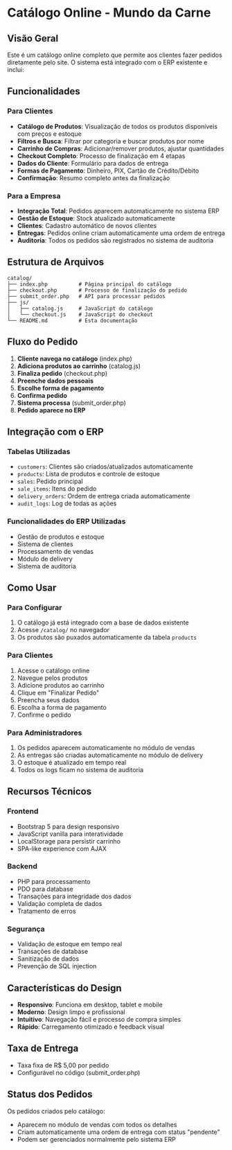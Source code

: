 # Catálogo Online - Mundo da Carne

## Visão Geral

Este é um catálogo online completo que permite aos clientes fazer pedidos diretamente pelo site. O sistema está integrado com o ERP existente e inclui:

## Funcionalidades

### Para Clientes
- **Catálogo de Produtos**: Visualização de todos os produtos disponíveis com preços e estoque
- **Filtros e Busca**: Filtrar por categoria e buscar produtos por nome
- **Carrinho de Compras**: Adicionar/remover produtos, ajustar quantidades
- **Checkout Completo**: Processo de finalização em 4 etapas
- **Dados do Cliente**: Formulário para dados de entrega
- **Formas de Pagamento**: Dinheiro, PIX, Cartão de Crédito/Débito
- **Confirmação**: Resumo completo antes da finalização

### Para a Empresa
- **Integração Total**: Pedidos aparecem automaticamente no sistema ERP
- **Gestão de Estoque**: Stock atualizado automaticamente
- **Clientes**: Cadastro automático de novos clientes
- **Entregas**: Pedidos online criam automaticamente uma ordem de entrega
- **Auditoria**: Todos os pedidos são registrados no sistema de auditoria

## Estrutura de Arquivos

```
catalog/
├── index.php          # Página principal do catálogo
├── checkout.php       # Processo de finalização do pedido
├── submit_order.php   # API para processar pedidos
├── js/
│   ├── catalog.js     # JavaScript do catálogo
│   └── checkout.js    # JavaScript do checkout
└── README.md          # Esta documentação
```

## Fluxo do Pedido

1. **Cliente navega no catálogo** (index.php)
2. **Adiciona produtos ao carrinho** (catalog.js)
3. **Finaliza pedido** (checkout.php)
4. **Preenche dados pessoais**
5. **Escolhe forma de pagamento**
6. **Confirma pedido**
7. **Sistema processa** (submit_order.php)
8. **Pedido aparece no ERP**

## Integração com o ERP

### Tabelas Utilizadas
- `customers`: Clientes são criados/atualizados automaticamente
- `products`: Lista de produtos e controle de estoque
- `sales`: Pedido principal
- `sale_items`: Itens do pedido
- `delivery_orders`: Ordem de entrega criada automaticamente
- `audit_logs`: Log de todas as ações

### Funcionalidades do ERP Utilizadas
- Gestão de produtos e estoque
- Sistema de clientes
- Processamento de vendas
- Módulo de delivery
- Sistema de auditoria

## Como Usar

### Para Configurar
1. O catálogo já está integrado com a base de dados existente
2. Acesse `/catalog/` no navegador
3. Os produtos são puxados automaticamente da tabela `products`

### Para Clientes
1. Acesse o catálogo online
2. Navegue pelos produtos
3. Adicione produtos ao carrinho
4. Clique em "Finalizar Pedido"
5. Preencha seus dados
6. Escolha a forma de pagamento
7. Confirme o pedido

### Para Administradores
1. Os pedidos aparecem automaticamente no módulo de vendas
2. As entregas são criadas automaticamente no módulo de delivery
3. O estoque é atualizado em tempo real
4. Todos os logs ficam no sistema de auditoria

## Recursos Técnicos

### Frontend
- Bootstrap 5 para design responsivo
- JavaScript vanilla para interatividade
- LocalStorage para persistir carrinho
- SPA-like experience com AJAX

### Backend
- PHP para processamento
- PDO para database
- Transações para integridade dos dados
- Validação completa de dados
- Tratamento de erros

### Segurança
- Validação de estoque em tempo real
- Transações de database
- Sanitização de dados
- Prevenção de SQL injection

## Características do Design

- **Responsivo**: Funciona em desktop, tablet e mobile
- **Moderno**: Design limpo e profissional
- **Intuitivo**: Navegação fácil e processo de compra simples
- **Rápido**: Carregamento otimizado e feedback visual

## Taxa de Entrega

- Taxa fixa de R$ 5,00 por pedido
- Configurável no código (submit_order.php)

## Status dos Pedidos

Os pedidos criados pelo catálogo:
- Aparecem no módulo de vendas com todos os detalhes
- Criam automaticamente uma ordem de entrega com status "pendente"
- Podem ser gerenciados normalmente pelo sistema ERP